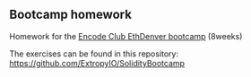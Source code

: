 ## Bootcamp homework

Homework for the [Encode Club EthDenver bootcamp](https://www.encode.club/ethdenver-bootcamp) (8weeks)

The exercises can be found in this repository: https://github.com/ExtropyIO/SolidityBootcamp
